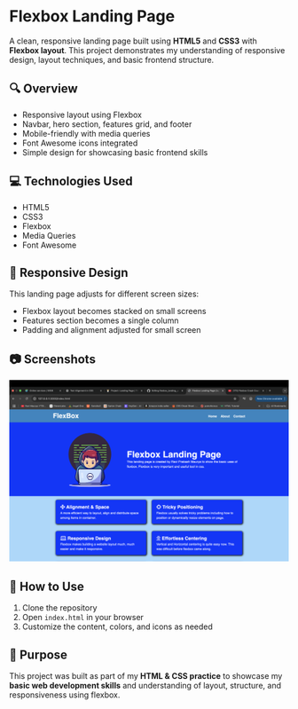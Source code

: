 # Flexbox Landing Page

A clean, responsive landing page built using **HTML5** and **CSS3** with **Flexbox layout**. This project demonstrates my understanding of responsive design, layout techniques, and basic frontend structure.

## 🔍 Overview

- Responsive layout using Flexbox
- Navbar, hero section, features grid, and footer
- Mobile-friendly with media queries
- Font Awesome icons integrated
- Simple design for showcasing basic frontend skills

## 💻 Technologies Used

- HTML5  
- CSS3  
- Flexbox  
- Media Queries  
- Font Awesome

## 📱 Responsive Design

This landing page adjusts for different screen sizes:
- Flexbox layout becomes stacked on small screens
- Features section becomes a single column
- Padding and alignment adjusted for small screen

## 📷 Screenshots

![Landing Page Screenshot](https://github.com/itsravimaurya/flexbox_landing_page1/blob/78b3f65e59a69aa59e99593d63fb574e2d475c07/Screenshot.png)

## 🚀 How to Use

1. Clone the repository  
2. Open `index.html` in your browser  
3. Customize the content, colors, and icons as needed

## 📌 Purpose

This project was built as part of my **HTML & CSS practice** to showcase my **basic web development skills** and understanding of layout, structure, and responsiveness using flexbox.
